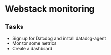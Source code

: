 # Webstack monitoring

## Tasks
- Sign up for Datadog and install datadog-agent
- Monitor some metrics
- Create a dashboard

